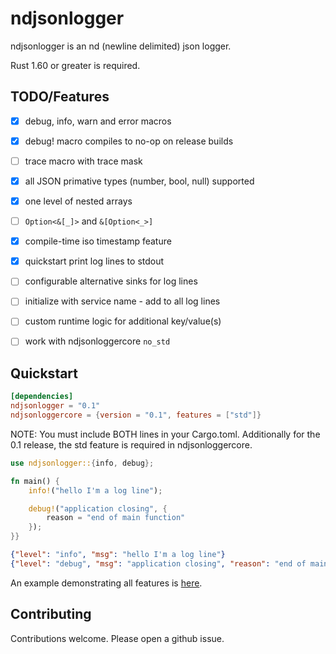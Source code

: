 # ndjsonlogger

ndjsonlogger is an nd (newline delimited) json logger.

Rust 1.60 or greater is required.

## TODO/Features

- [x] debug, info, warn and error macros
- [x] debug! macro compiles to no-op on release builds
- [ ] trace macro with trace mask
- [x] all JSON primative types (number, bool, null) supported
- [x] one level of nested arrays
- [ ] `Option<&[_]>` and `&[Option<_>]`
- [x] compile-time iso timestamp feature
- [x] quickstart print log lines to stdout
- [ ] configurable alternative sinks for log lines
- [ ] initialize with service name - add to all log lines
- [ ] custom runtime logic for additional key/value(s)
- [ ] work with ndjsonloggercore `no_std`


## Quickstart

```toml
[dependencies]
ndjsonlogger = "0.1"
ndjsonloggercore = {version = "0.1", features = ["std"]}
```

NOTE: You must include BOTH lines in your Cargo.toml.
Additionally for the 0.1 release, the std feature is required in ndjsonloggercore.

```rust
use ndjsonlogger::{info, debug};

fn main() {
    info!("hello I'm a log line");

    debug!("application closing", {
        reason = "end of main function"
    });
}}
```

```json
{"level": "info", "msg": "hello I'm a log line"}
{"level": "debug", "msg": "application closing", "reason": "end of main function"}
```

An example demonstrating all features is [here](../master/example/src/main.rs).

## Contributing

Contributions welcome. Please open a github issue.
